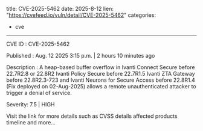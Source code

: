  
title: CVE-2025-5462
date: 2025-8-12
lien: "https://cvefeed.io/vuln/detail/CVE-2025-5462"
categories:
  - cve
---

CVE ID : CVE-2025-5462

Published :  Aug. 12
2025
3:15 p.m. | 2 hours
10 minutes ago

Description : A heap-based buffer overflow in Ivanti Connect Secure before 22.7R2.8 or 22.8R2
Ivanti Policy Secure before 22.7R1.5
Ivanti ZTA Gateway before 22.8R2.3-723 and Ivanti Neurons for Secure Access before 22.8R1.4 (Fix deployed on 02-Aug-2025) allows a remote unauthenticated attacker to trigger a denial of service.

Severity: 7.5 | HIGH

Visit the link for more details
such as CVSS details
affected products
timeline
and more...
